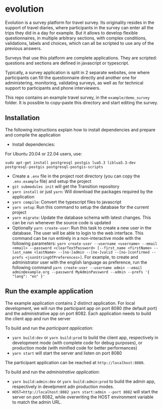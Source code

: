 # evolution

Evolution is a survey platform for travel survey. Its originality resides in the support of travel diaries, where participants in the survey can enter all the trips they did in a day for example. But it allows to develop flexible questionnaires, in multiple arbitrary sections, with complex conditions, validations, labels and choices, which can all be scripted to use any of the previous answers.

Surveys that use this platform are complete applications. They are scripted: questions and sections are defined in javascript or typescript.

Typically, a survey application is split in 2 separate websites, one where participants can fill the questionnaire directly and another one for administering, monitoring, validating surveys, as well as for technical support to participants and phone interviewers.

This repo contains an example travel survey, in the `example/demo_survey` folder. It is possible to copy-paste this directory and start editing the survey.

## Installation

The following instructions explain how to install dependencies and prepare and compile the application

* Install dependencies:

For Ubuntu 20.04 or 22.04 users, use:
```
sudo apt-get install postgresql postgis lua5.3 liblua5.3-dev postgresql-postgis postgresql-postgis-scripts
```
* Create a `.env` file in the project root directory (you can copy the `.env.example` file) and setup the project
* `git submodules init` will get the Transition repository
* `yarn install` or just `yarn`: Will download the packages required by the application
* `yarn compile`: Convert the typescript files to javascript
* `yarn setup`: Run this command to setup the database for the current project
* `yarn migrate`: Update the database schema with latest changes. This can be run whenever the source code is updated
* Optionally `yarn create-user`: Run this task to create a new user in the database. The user will be able to login to the web interface. This command can be run entirely in a non-interactive mode with the following parameters: `yarn create-user --username <username> --email <email> --password <clearTextPassword> [--first_name <firstName> --last_name <lastName> --[no-]admin --[no-]valid --[no-]confirmed --prefs <jsonStringOfPreferences>]`. For example, to create and administrator user with the english language as preference, run the following command `yarn create-user --username admin --email admin@example.org --password MyAdminPassword --admin --prefs '{ "lang": "en" }'`


## Run the example application

The example application contains 2 distinct application. For local development, we will run the participant app on port 8080 (the default port) and the administrative app on port 8082. Each application needs to build the client app and run the server

To build and run the *participant application*:

* `yarn build:dev` or `yarn build:prod` to build the client app, respectively in development mode (with complete code for debug purposes), or production mode (with minified code for better performances)
* `yarn start` will start the server and listen on port 8080

The participant application can be reached at `http://localhost:8080`.

To build and run the *administrative application*:

* `yarn build:admin:dev` or `yarn build:admin:prod` to build the admin app, respectively in develpment adn production modes.
* `HOST=http://localhost:8082 yarn start:admin --port 8082` will start the server on port 8082, while overwriting the HOST environment variable to match the admin URL.